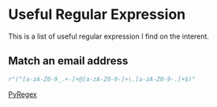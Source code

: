 # Useful Regular Expression

This is a list of useful regular expression I find on the interent.

## Match an email address

```python
r"(^[a-zA-Z0-9_.+-]+@[a-zA-Z0-9-]+\.[a-zA-Z0-9-.]+$)"
```

[PyRegex](http://www.pyregex.com/?id=eyJyZWdleCI6IiheW2EtekEtWjAtOV8uKy1dK0BbYS16QS1aMC05LV0rXFwuW2EtekEtWjAtOS0uXSskKSIsImZsYWdzIjo4LCJtYXRjaF90eXBlIjoibWF0Y2giLCJ0ZXN0X3N0cmluZyI6Im15bGVzLmJyYWl0aHdhaXRlQGV4YW1wbGUuY29tIn0%3D)
